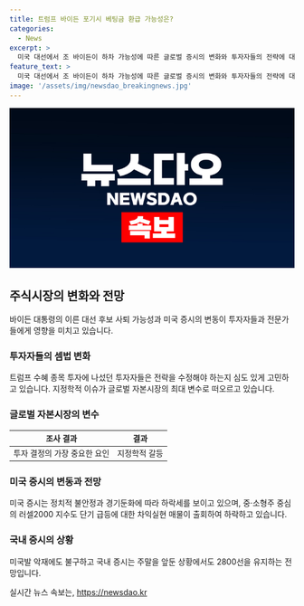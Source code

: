 ```yaml
---
title: 트럼프 바이든 포기시 베팅금 환급 가능성은?
categories:
  - News
excerpt: >
  미국 대선에서 조 바이든이 하차 가능성에 따른 글로벌 증시의 변화와 투자자들의 전략에 대한 논의가 이어지고 있다. 바이든의 결정이 대선 후보 사퇴로 이어질 수 있다는 보도로 미국 주가지수가 하락하며 경기둔화 우려가 촉발되고 있다. 이에 따른 코스피의 하락 전망과 기술주의 강세와 약세가 교차하는 상황에서 증권업계 전문가들의 의견이 분분하다. 트럼프 수혜주에 대한 베팅이 약화하고 실적 시즌으로 초점이 이동하면서 국내 증시는 반등을 시도할 것으로 예상된다.
feature_text: >
  미국 대선에서 조 바이든이 하차 가능성에 따른 글로벌 증시의 변화와 투자자들의 전략에 대한 논의가 이어지고 있다. 바이든의 결정이 대선 후보 사퇴로 이어질 수 있다는 보도로 미국 주가지수가 하락하며 경기둔화 우려가 촉발되고 있다. 이에 따른 코스피의 하락 전망과 기술주의 강세와 약세가 교차하는 상황에서 증권업계 전문가들의 의견이 분분하다. 트럼프 수혜주에 대한 베팅이 약화하고 실적 시즌으로 초점이 이동하면서 국내 증시는 반등을 시도할 것으로 예상된다.
image: '/assets/img/newsdao_breakingnews.jpg'
---
```


<p><img src="/assets/img/newsdao_breakingnews.jpg" alt="flaretime 속보" /></p>

<h2 data-ke-size="size26">주식시장의 변화와 전망</h2>

<p data-ke-size="size16">바이든 대통령의 이른 대선 후보 사퇴 가능성과 미국 증시의 변동이 투자자들과 전문가들에게 영향을 미치고 있습니다.</p>

<h3>투자자들의 셈법 변화</h3>

<p data-ke-size="size16">트럼프 수혜 종목 투자에 나섰던 투자자들은 전략을 수정해야 하는지 심도 있게 고민하고 있습니다. 지정학적 이슈가 글로벌 자본시장의 최대 변수로 떠오르고 있습니다.</p>

<h3>글로벌 자본시장의 변수</h3>

<table>
    <thead>
        <tr>
            <th>조사 결과</th>
            <th>결과</th>
        </tr>
    </thead>
    <tbody>
        <tr>
            <td>투자 결정의 가장 중요한 요인</td>
            <td>지정학적 갈등</td>
        </tr>
    </tbody>
</table>

<h3>미국 증시의 변동과 전망</h3>

<p data-ke-size="size16">미국 증시는 정치적 불안정과 경기둔화에 따라 하락세를 보이고 있으며, 중·소형주 중심의 러셀2000 지수도 단기 급등에 대한 차익실현 매물이 출회하여 하락하고 있습니다.</p>

<h3>국내 증시의 상황</h3>

<p data-ke-size="size16">미국발 악재에도 불구하고 국내 증시는 주말을 앞둔 상황에서도 2800선을 유지하는 전망입니다.</p>
실시간 뉴스 속보는, <a href="https://newsdao.kr" rel="dofollow">https://newsdao.kr</a>


